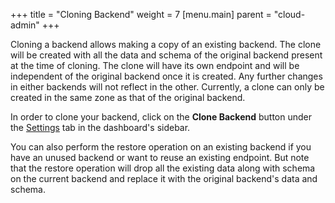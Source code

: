 +++
title = "Cloning Backend"
weight = 7
[menu.main]
    parent = "cloud-admin"
+++

Cloning a backend allows making a copy of an existing backend. The clone will be created with all the data and schema of the original backend present at the time of cloning. The clone will have its own endpoint and will be independent of the original backend once it is created. Any further changes in either backends will not reflect in the other. Currently, a clone can only be created in the same zone as that of the original backend.

In order to clone your backend, click on the **Clone Backend** button under the [Settings](https://cloud.dgraph.io/_/settings) tab in the dashboard's sidebar.

You can also perform the restore operation on an existing backend if you have an unused backend or want to reuse an existing endpoint. But note that the restore operation will drop all the existing data along with schema on the current backend and replace it with the original backend's data and schema.
